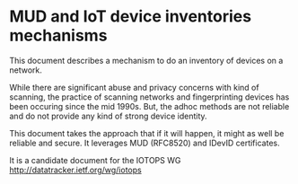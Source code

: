 # MUD and IoT device inventories mechanisms

This document describes a mechanism to do an inventory of devices on a network.

While there are significant abuse and privacy concerns with kind of scanning, the practice of scanning networks and fingerprinting devices has been occuring since the mid 1990s.
But, the adhoc methods are not reliable and do not provide any kind of strong device identity.

This document takes the approach that if it will happen, it might as well be reliable and secure.
It leverages MUD (RFC8520) and IDevID certificates.

It is a candidate document for the IOTOPS WG
http://datatracker.ietf.org/wg/iotops






